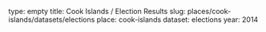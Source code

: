 type: empty
title: Cook Islands / Election Results
slug: places/cook-islands/datasets/elections
place: cook-islands
dataset: elections
year: 2014

